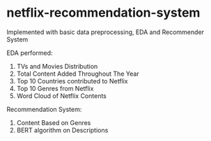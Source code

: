 # netflix-recommendation-system
Implemented with basic data preprocessing, EDA and Recommender System

EDA performed: 
1. TVs and Movies Distribution 
2. Total Content Added Throughout The Year
3. Top 10 Countries contributed to Netflix
4. Top 10 Genres from Netflix
5. Word Cloud of Netflix Contents

Recommendation System: 
1. Content Based on Genres 
2. BERT algorithm on Descriptions